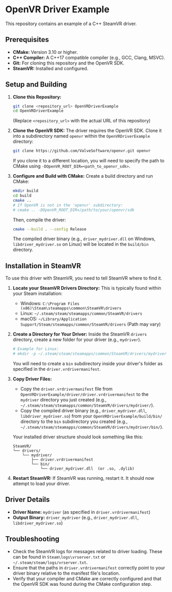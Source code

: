 # OpenVR Driver Example

This repository contains an example of a C++ SteamVR driver.

## Prerequisites

*   **CMake:** Version 3.10 or higher.
*   **C++ Compiler:** A C++17 compatible compiler (e.g., GCC, Clang, MSVC).
*   **Git:** For cloning this repository and the OpenVR SDK.
*   **SteamVR:** Installed and configured.

## Setup and Building

1.  **Clone this Repository:**
    ```bash
    git clone <repository_url> OpenVRDriverExample
    cd OpenVRDriverExample
    ```
    (Replace `<repository_url>` with the actual URL of this repository)

2.  **Clone the OpenVR SDK:**
    The driver requires the OpenVR SDK. Clone it into a subdirectory named `openvr` within the `OpenVRDriverExample` directory:
    ```bash
    git clone https://github.com/ValveSoftware/openvr.git openvr
    ```
    If you clone it to a different location, you will need to specify the path to CMake using `-DOpenVR_ROOT_DIR=<path_to_openvr_sdk>`.

3.  **Configure and Build with CMake:**
    Create a build directory and run CMake:
    ```bash
    mkdir build
    cd build
    cmake ..
    # If OpenVR is not in the 'openvr' subdirectory:
    # cmake .. -DOpenVR_ROOT_DIR=/path/to/your/openvr/sdk
    ```
    Then, compile the driver:
    ```bash
    cmake --build . --config Release
    ```
    The compiled driver binary (e.g., `driver_mydriver.dll` on Windows, `libdriver_mydriver.so` on Linux) will be located in the `build/bin` directory.

## Installation in SteamVR

To use this driver with SteamVR, you need to tell SteamVR where to find it.

1.  **Locate your SteamVR Drivers Directory:**
    This is typically found within your Steam installation:
    *   Windows: `C:\Program Files (x86)\Steam\steamapps\common\SteamVR\drivers`
    *   Linux: `~/.steam/steam/steamapps/common/SteamVR/drivers`
    *   macOS: `~/Library/Application Support/Steam/steamapps/common/SteamVR/drivers` (Path may vary)

2.  **Create a Directory for Your Driver:**
    Inside the SteamVR `drivers` directory, create a new folder for your driver (e.g., `mydriver`).
    ```bash
    # Example for Linux:
    # mkdir -p ~/.steam/steam/steamapps/common/SteamVR/drivers/mydriver/bin
    ```
    You will need to create a `bin` subdirectory inside your driver's folder as specified in the `driver.vrdrivermanifest`.

3.  **Copy Driver Files:**
    *   Copy the `driver.vrdrivermanifest` file from `OpenVRDriverExample/driver/driver.vrdrivermanifest` to the `mydriver` directory you just created (e.g., `~/.steam/steam/steamapps/common/SteamVR/drivers/mydriver/`).
    *   Copy the compiled driver binary (e.g., `driver_mydriver.dll`, `libdriver_mydriver.so`) from your `OpenVRDriverExample/build/bin/` directory to the `bin` subdirectory you created (e.g., `~/.steam/steam/steamapps/common/SteamVR/drivers/mydriver/bin/`).

    Your installed driver structure should look something like this:
    ```
    SteamVR/
    └── drivers/
        └── mydriver/
            ├── driver.vrdrivermanifest
            └── bin/
                └── driver_mydriver.dll  (or .so, .dylib)
    ```

4.  **Restart SteamVR:**
    If SteamVR was running, restart it. It should now attempt to load your driver.

## Driver Details

*   **Driver Name:** `mydriver` (as specified in `driver.vrdrivermanifest`)
*   **Output Binary:** `driver_mydriver` (e.g., `driver_mydriver.dll`, `libdriver_mydriver.so`)

## Troubleshooting

*   Check the SteamVR logs for messages related to driver loading. These can be found in `Steam\logs\vrserver.txt` or `~/.steam/steam/logs/vrserver.txt`.
*   Ensure that the paths in `driver.vrdrivermanifest` correctly point to your driver binary relative to the manifest file's location.
*   Verify that your compiler and CMake are correctly configured and that the OpenVR SDK was found during the CMake configuration step.
